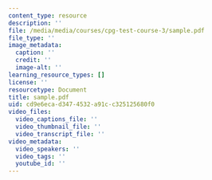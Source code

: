 ```yaml
---
content_type: resource
description: ''
file: /media/media/courses/cpg-test-course-3/sample.pdf
file_type: ''
image_metadata:
  caption: ''
  credit: ''
  image-alt: ''
learning_resource_types: []
license: ''
resourcetype: Document
title: sample.pdf
uid: cd9e6eca-d347-4532-a91c-c325125680f0
video_files:
  video_captions_file: ''
  video_thumbnail_file: ''
  video_transcript_file: ''
video_metadata:
  video_speakers: ''
  video_tags: ''
  youtube_id: ''
---
```

